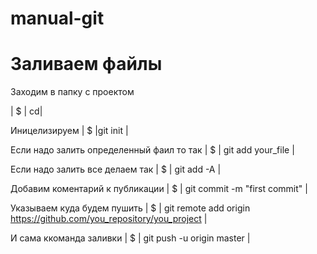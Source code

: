 # manual-git

<h1>Заливаем файлы</h1>

Заходим в папку с проектом

| $ | cd| 

Иницелизируем 
| $ |git init | 

Если надо залить определенный фаил то так 
| $ | git add your_file | 

Если надо залить все делаем так 
| $ | git add -A |

Добавим коментарий к публикации
| $ | git commit -m "first commit" |

Указываем куда будем пушить
| $ | git remote add origin https://github.com/you_repository/you_project |

И сама ккоманда заливки
| $ | git push -u origin master |
